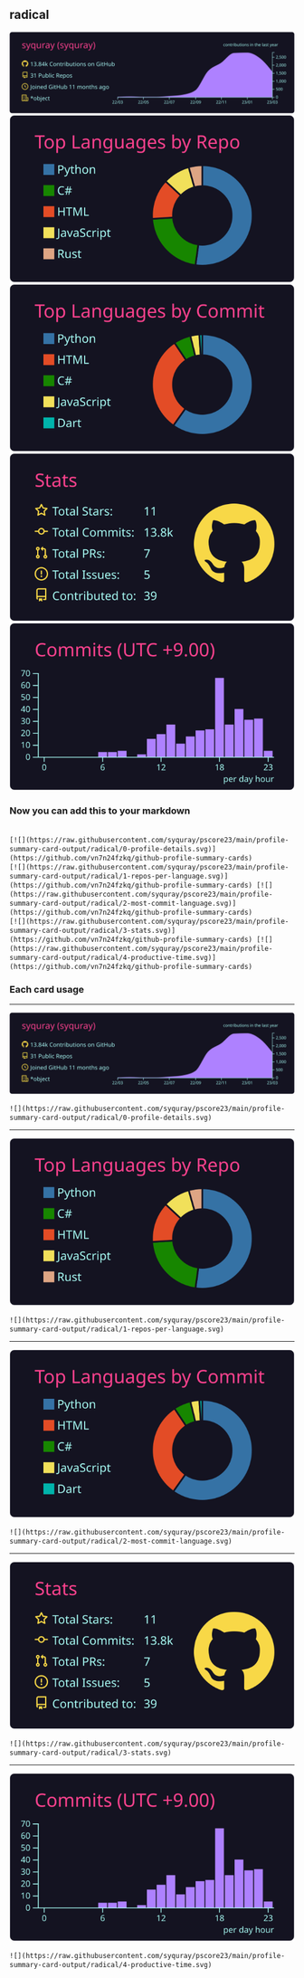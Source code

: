 ## radical

[![](./0-profile-details.svg)](https://github.com/vn7n24fzkq/github-profile-summary-cards)
[![](./1-repos-per-language.svg)](https://github.com/vn7n24fzkq/github-profile-summary-cards) [![](./2-most-commit-language.svg)](https://github.com/vn7n24fzkq/github-profile-summary-cards)
[![](./3-stats.svg)](https://github.com/vn7n24fzkq/github-profile-summary-cards) [![](./4-productive-time.svg)](https://github.com/vn7n24fzkq/github-profile-summary-cards)
### Now you can add this to your markdown
```

[![](https://raw.githubusercontent.com/syquray/pscore23/main/profile-summary-card-output/radical/0-profile-details.svg)](https://github.com/vn7n24fzkq/github-profile-summary-cards)
[![](https://raw.githubusercontent.com/syquray/pscore23/main/profile-summary-card-output/radical/1-repos-per-language.svg)](https://github.com/vn7n24fzkq/github-profile-summary-cards) [![](https://raw.githubusercontent.com/syquray/pscore23/main/profile-summary-card-output/radical/2-most-commit-language.svg)](https://github.com/vn7n24fzkq/github-profile-summary-cards)
[![](https://raw.githubusercontent.com/syquray/pscore23/main/profile-summary-card-output/radical/3-stats.svg)](https://github.com/vn7n24fzkq/github-profile-summary-cards) [![](https://raw.githubusercontent.com/syquray/pscore23/main/profile-summary-card-output/radical/4-productive-time.svg)](https://github.com/vn7n24fzkq/github-profile-summary-cards)

```

### Each card usage
---

![](./0-profile-details.svg)

```
![](https://raw.githubusercontent.com/syquray/pscore23/main/profile-summary-card-output/radical/0-profile-details.svg)
```

    

---

![](./1-repos-per-language.svg)

```
![](https://raw.githubusercontent.com/syquray/pscore23/main/profile-summary-card-output/radical/1-repos-per-language.svg)
```

    

---

![](./2-most-commit-language.svg)

```
![](https://raw.githubusercontent.com/syquray/pscore23/main/profile-summary-card-output/radical/2-most-commit-language.svg)
```

    

---

![](./3-stats.svg)

```
![](https://raw.githubusercontent.com/syquray/pscore23/main/profile-summary-card-output/radical/3-stats.svg)
```

    

---

![](./4-productive-time.svg)

```
![](https://raw.githubusercontent.com/syquray/pscore23/main/profile-summary-card-output/radical/4-productive-time.svg)
```

    
